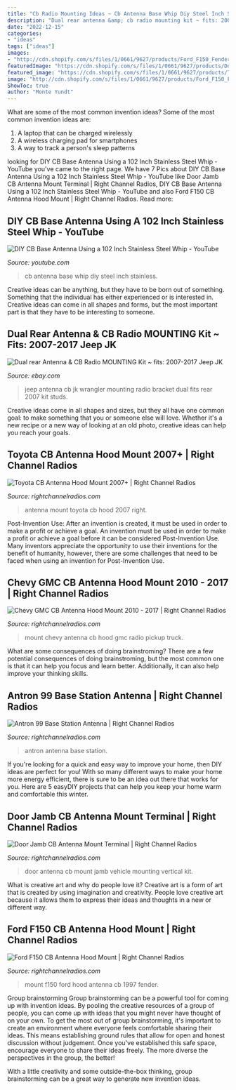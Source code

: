 ```yaml
---
title: "Cb Radio Mounting Ideas ~ Cb Antenna Base Whip Diy Steel Inch Stainless"
description: "Dual rear antenna &amp; cb radio mounting kit ~ fits: 2007-2017 jeep jk"
date: "2022-12-15"
categories:
- "ideas"
tags: ["ideas"]
images:
- "http://cdn.shopify.com/s/files/1/0661/9627/products/Ford_F150_Fender_mount_grande.jpg?v=1414101613"
featuredImage: "https://cdn.shopify.com/s/files/1/0661/9627/products/Door_Jamb_Installed-2_c7723162-00d9-4d8b-a06e-59d1da06852c_1024x1024.jpg?v=1421218179"
featured_image: "https://cdn.shopify.com/s/files/1/0661/9627/products/Toyota_2007_-10_1024x1024.jpg?v=1419872880"
image: "http://cdn.shopify.com/s/files/1/0661/9627/products/Ford_F150_Fender_mount_grande.jpg?v=1414101613"
ShowToc: true
author: "Monte Yundt"
---
```



What are some of the most common invention ideas?
Some of the most common invention ideas are: 
1. A laptop that can be charged wirelessly
2. A wireless charging pad for smartphones
3. A way to track a person's sleep patterns

	

		
looking for DIY CB Base Antenna Using a 102 Inch Stainless Steel Whip - YouTube you've came to the right page. We have 7 Pics about DIY CB Base Antenna Using a 102 Inch Stainless Steel Whip - YouTube like Door Jamb CB Antenna Mount Terminal | Right Channel Radios, DIY CB Base Antenna Using a 102 Inch Stainless Steel Whip - YouTube and also Ford F150 CB Antenna Hood Mount | Right Channel Radios. Read more:
		
    
## DIY CB Base Antenna Using A 102 Inch Stainless Steel Whip - YouTube

<img loading=lazy src="https://i.ytimg.com/vi/oWyRxdymPqM/maxresdefault.jpg" onerror="this.onerror=null;this.src='https://tse4.mm.bing.net/th?id=OIP.vq5onOeWePpusCczakjTfgHaEK&amp;pid=15.1';" alt="DIY CB Base Antenna Using a 102 Inch Stainless Steel Whip - YouTube">

_Source: youtube.com_

>cb antenna base whip diy steel inch stainless. 

	

Creative ideas can be anything, but they have to be born out of something. Something that the individual has either experienced or is interested in. Creative ideas can come in all shapes and forms, but the most important part is that they have to be interesting to someone.

    
## Dual Rear Antenna &amp; CB Radio MOUNTING Kit ~ Fits: 2007-2017 Jeep JK

<img loading=lazy src="http://i.ebayimg.com/images/i/281719429956-0-1/s-l1000.jpg" onerror="this.onerror=null;this.src='https://tse3.mm.bing.net/th?id=OIP.b6M1x261StPMLNVioCWC4gHaJA&amp;pid=15.1';" alt="Dual rear Antenna &amp; CB Radio MOUNTING Kit ~ fits: 2007-2017 Jeep JK">

_Source: ebay.com_

>jeep antenna cb jk wrangler mounting radio bracket dual fits rear 2007 kit studs. 

	

Creative ideas come in all shapes and sizes, but they all have one common goal: to make something that you or someone else will love. Whether it's a new recipe or a new way of looking at an old photo, creative ideas can help you reach your goals.

    
## Toyota CB Antenna Hood Mount 2007+ | Right Channel Radios

<img loading=lazy src="https://cdn.shopify.com/s/files/1/0661/9627/products/Toyota_2007_-10_1024x1024.jpg?v=1419872880" onerror="this.onerror=null;this.src='https://tse3.mm.bing.net/th?id=OIP.TZMxCq5ZRc8QrPUlcFAA9AHaJ4&amp;pid=15.1';" alt="Toyota CB Antenna Hood Mount 2007+ | Right Channel Radios">

_Source: rightchannelradios.com_

>antenna mount toyota cb hood 2007 right. 

	

Post-Invention Use: After an invention is created, it must be used in order to make a profit or achieve a goal.
An invention must be used in order to make a profit or achieve a goal before it can be considered Post-Invention Use. Many inventors appreciate the opportunity to use their inventions for the benefit of humanity, however, there are some challenges that need to be faced when using an invention for Post-Invention Use.

    
## Chevy GMC CB Antenna Hood Mount 2010 - 2017 | Right Channel Radios

<img loading=lazy src="https://cdn.shopify.com/s/files/1/0661/9627/products/Chevy_1010_Mount_grande.jpg?v=1414093023" onerror="this.onerror=null;this.src='https://tse3.mm.bing.net/th?id=OIP.j7lxKdb_Sg8n3C1_fbd0ogAAAA&amp;pid=15.1';" alt="Chevy GMC CB Antenna Hood Mount 2010 - 2017 | Right Channel Radios">

_Source: rightchannelradios.com_

>mount chevy antenna cb hood gmc radio pickup truck. 

	

What are some consequences of doing brainstroming?
There are a few potential consequences of doing brainstroming, but the most common one is that it can help you focus and learn better. Additionally, it can also help improve your thinking skills.

    
## Antron 99 Base Station Antenna | Right Channel Radios

<img loading=lazy src="http://cdn.shopify.com/s/files/1/0661/9627/products/Antron_99-3_grande.jpg?v=1415301309" onerror="this.onerror=null;this.src='https://tse1.mm.bing.net/th?id=OIP.ktbgvrO_7LU0qa-BqYfduQAAAA&amp;pid=15.1';" alt="Antron 99 Base Station Antenna | Right Channel Radios">

_Source: rightchannelradios.com_

>antron antenna base station. 

	

If you're looking for a quick and easy way to improve your home, then DIY ideas are perfect for you! With so many different ways to make your home more energy efficient, there is sure to be an idea out there that works for you. Here are 5 easyDIY projects that can help you keep your home warm and comfortable this winter.

    
## Door Jamb CB Antenna Mount Terminal | Right Channel Radios

<img loading=lazy src="https://cdn.shopify.com/s/files/1/0661/9627/products/Door_Jamb_Installed-2_c7723162-00d9-4d8b-a06e-59d1da06852c_1024x1024.jpg?v=1421218179" onerror="this.onerror=null;this.src='https://tse2.mm.bing.net/th?id=OIP.Iuk4lXQVHqtr5XBzRQfbNAHaJ4&amp;pid=15.1';" alt="Door Jamb CB Antenna Mount Terminal | Right Channel Radios">

_Source: rightchannelradios.com_

>door antenna cb mount jamb vehicle mounting vertical kit. 

	

What is creative art and why do people love it?
Creative art is a form of art that is created by using imagination and creativity. People love creative art because it allows them to express their ideas and thoughts in a new or different way.

    
## Ford F150 CB Antenna Hood Mount | Right Channel Radios

<img loading=lazy src="http://cdn.shopify.com/s/files/1/0661/9627/products/Ford_F150_Fender_mount_grande.jpg?v=1414101613" onerror="this.onerror=null;this.src='https://tse1.mm.bing.net/th?id=OIP.Z5bZZZGYb0hLvbKrQpbNjgAAAA&amp;pid=15.1';" alt="Ford F150 CB Antenna Hood Mount | Right Channel Radios">

_Source: rightchannelradios.com_

>mount f150 ford hood antenna cb 1997 fender. 

	

Group brainstorming
Group brainstorming can be a powerful tool for coming up with invention ideas. By pooling the creative resources of a group of people, you can come up with ideas that you might never have thought of on your own.
To get the most out of group brainstorming, it's important to create an environment where everyone feels comfortable sharing their ideas. This means establishing ground rules that allow for open and honest discussion without judgement. Once you've established this safe space, encourage everyone to share their ideas freely. The more diverse the perspectives in the group, the better!

With a little creativity and some outside-the-box thinking, group brainstorming can be a great way to generate new invention ideas.

